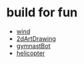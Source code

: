 # build for fun

* [wind](./windTorbine/readme.md)
* [2dArtDrawing](./2dArtDrawing/readme.md)
* [gymnastBot](./gymnastBot/readme.md)
* [helicopter](./helicopter/readme.md)
